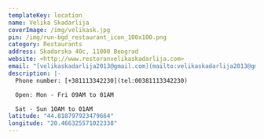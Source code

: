 ```yaml
---
templateKey: location
name: Velika Skadarlija
coverImage: /img/velikask.jpg
pin: /img/run-bgd_restaurant_icon_100x100.png
category: Restaurants
address: Skadarska 40c, 11000 Beograd
website: <http://www.restoranvelikaskadarlija.com>
email: "[velikaskadarlija2013@gmail.com](mailto:velikaskadarlija2013@gmail.com)"
description: |-
  Phone number: [+381113342230](tel:00381113342230)

  Open: Mon - Fri 09AM to 01AM

  Sat - Sun 10AM to 01AM
latitude: "44.818797923479664"
longitude: "20.466325571022338"
---
```

